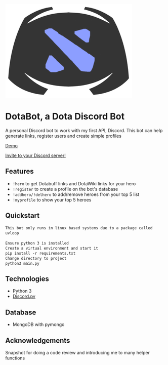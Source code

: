 ![Alt text](/dotabotlogo.png "Title")

# DotaBot, a Dota Discord Bot

A personal Discord bot to work with my first API, Discord. This bot can help generate links, register users and create simple profiles

<p><a href = 'https://www.loom.com/share/a7efdbe134d245a6a212e691213ef778'>Demo</a></p>
<p><a href = 'https://top.gg/bot/471769821546283049'>Invite to your Discord server!</a></p>

## Features
* `!hero` to get Dotabuff links and DotaWiki links for your hero
* `!register` to create a profile on the bot's database
* `!addhero/!delhero` to add/remove heroes from your top 5 list
* `!myprofile` to show your top 5 heroes

## Quickstart

```
This bot only runs in linux based systems due to a package called uvloop

Ensure python 3 is installed 
Create a virtual environment and start it
pip install -r requirements.txt
Change directory to project
python3 main.py
```

## Technologies
* Python 3
* <a href = 'https://discordpy.readthedocs.io/en/latest/'>Discord.py</a>

## Database
* MongoDB with pymongo

## Acknowledgements
Snapshot for doing a code review and introducing me to many helper functions
